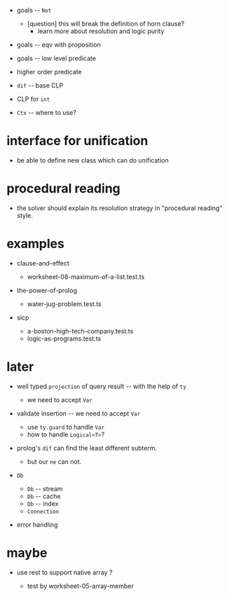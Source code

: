 - goals -- `Not`

  - [question] this will break the definition of horn clause?
    - learn more about resolution and logic purity

- goals -- eqv with proposition
- goals -- low level predicate

- higher order predicate

- `dif` -- base CLP

- CLP for `int`

- `Ctx` -- where to use?

# interface for unification

- be able to define new class which can do unification

# procedural reading

- the solver should explain its resolution strategy in "procedural reading" style.

# examples

- clause-and-effect
  - worksheet-08-maximum-of-a-list.test.ts

- the-power-of-prolog
  - water-jug-problem.test.ts

- sicp
  - a-boston-high-tech-company.test.ts
  - logic-as-programs.test.ts

# later

- well typed `projection` of query result -- with the help of `ty`

  - we need to accept `Var`

- validate insertion -- we need to accept `Var`

  - use `ty.guard` to handle `Var`
  - how to handle `Logical<T>`?

- prolog's `dif` can find the least different subterm.

  - but our `ne` can not.

- `Db`
  - `Db` -- stream
  - `Db` -- cache
  - `Db` -- index
  - `Connection`

- error handling

# maybe

- use rest to support native array ?

  - test by worksheet-05-array-member
